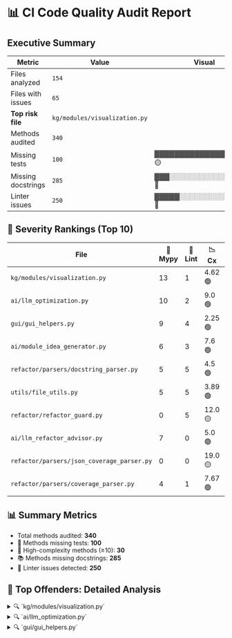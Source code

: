 # 📊 CI Code Quality Audit Report

## Executive Summary

| Metric                     | Value    | Visual |
|----------------------------|----------|--------|
| Files analyzed             | `154`    |     |
| Files with issues          | `65`     |     |
| **Top risk file**          | `kg/modules/visualization.py` |     |
| Methods audited            | `340`    |     |
| Missing tests              | `100`    | ▓▓▓▓▓▓▓▓▓▓▓▓▓▓░░░░░░ 🟡 |
| Missing docstrings         | `285`    | ▓▓▓░░░░░░░░░░░░░░░░░ 🔴 |
| Linter issues              | `250`    | ▓▓▓▓▓░░░░░░░░░░░░░░░ 🔴 |



## 🧨 Severity Rankings (Top 10)

| File | 🔣 Mypy | 🧼 Lint | 📉 Cx | 📊 Cov | 📈 Score | 🎯 Priority |
|------|--------|--------|------|--------|----------|-------------|
| `kg/modules/visualization.py` | 13 | 1 | 4.62 🟢 | 50.8% ▓▓▓▓▓▓▓▓▓▓░░░░░░░░░░ | 33.11 | 🔥 High |
| `ai/llm_optimization.py` | 10 | 2 | 9.0 🟢 | 100.0% ▓▓▓▓▓▓▓▓▓▓▓▓▓▓▓▓▓▓▓▓ | 32.0 | 🔥 High |
| `gui/gui_helpers.py` | 9 | 4 | 2.25 🟢 | 27.0% ▓▓▓▓▓░░░░░░░░░░░░░░░ | 27.71 | ⚠️ Medium |
| `ai/module_idea_generator.py` | 6 | 3 | 7.6 🟢 | 0.0% ░░░░░░░░░░░░░░░░░░░░ | 26.1 | ⚠️ Medium |
| `refactor/parsers/docstring_parser.py` | 5 | 5 | 4.5 🟢 | 57.0% ▓▓▓▓▓▓▓▓▓▓▓░░░░░░░░░ | 22.86 | ⚠️ Medium |
| `utils/file_utils.py` | 5 | 5 | 3.89 🟢 | 93.0% ▓▓▓▓▓▓▓▓▓▓▓▓▓▓▓▓▓▓░░ | 21.53 | ⚠️ Medium |
| `refactor/refactor_guard.py` | 0 | 5 | 12.0 🟡 | 79.7% ▓▓▓▓▓▓▓▓▓▓▓▓▓▓▓░░░░░ | 19.91 | ⚠️ Medium |
| `ai/llm_refactor_advisor.py` | 7 | 0 | 5.0 🟢 | 91.7% ▓▓▓▓▓▓▓▓▓▓▓▓▓▓▓▓▓▓░░ | 19.17 | ⚠️ Medium |
| `refactor/parsers/json_coverage_parser.py` | 0 | 0 | 19.0 🟡 | 93.1% ▓▓▓▓▓▓▓▓▓▓▓▓▓▓▓▓▓▓░░ | 19.14 | ⚠️ Medium |
| `refactor/parsers/coverage_parser.py` | 4 | 1 | 7.67 🟢 | 29.3% ▓▓▓▓▓░░░░░░░░░░░░░░░ | 18.58 | ⚠️ Medium |


## 📊 Summary Metrics

- Total methods audited: **340**
- 🚫 Methods missing tests: **100**
- 🔺 High-complexity methods (≥10): **30**
- 📚 Methods missing docstrings: **285**
- 🧼 Linter issues detected: **250**




## 🔎 Top Offenders: Detailed Analysis

<details>
<summary>🔍 `kg/modules/visualization.py`</summary>


**❗ MyPy Errors:**
- scripts/kg/modules/visualization.py:17: error: Function is missing a return type annotation  [no-untyped-def]
- scripts/kg/modules/visualization.py:35: error: "Figure" has no attribute "graph"  [attr-defined]
- scripts/kg/modules/visualization.py:38: error: Need type annotation for "layers"  [var-annotated]
- scripts/kg/modules/visualization.py:42: error: Need type annotation for "modules" (hint: "modules: dict[<type>, <type>] = ...")  [var-annotated]
- scripts/kg/modules/visualization.py:94: error: Missing type parameters for generic type "list"  [type-arg]
- scripts/kg/modules/visualization.py:94: error: Missing type parameters for generic type "tuple"  [type-arg]
- scripts/kg/modules/visualization.py:119: error: Missing type parameters for generic type "tuple"  [type-arg]
- scripts/kg/modules/visualization.py:128: error: "Figure" has no attribute "graph"  [attr-defined]
- scripts/kg/modules/visualization.py:141: error: Name "plt.Axes" is not defined  [name-defined]
- scripts/kg/modules/visualization.py:142: error: Missing type parameters for generic type "list"  [type-arg]
- scripts/kg/modules/visualization.py:143: error: Missing type parameters for generic type "tuple"  [type-arg]
- scripts/kg/modules/visualization.py:155: error: "Figure" has no attribute "graph"  [attr-defined]
- scripts/kg/modules/visualization.py:202: error: Missing type parameters for generic type "list"  [type-arg]

**🧼 Pydocstyle Issues:**
- `_handle_remaining_nodes`: D205 — 1 blank line required between summary line and description (found 0)

**📉 Complexity & Coverage Issues:**
- `GraphVisualizer.visualize_graph`: Complexity = 10, Coverage = 0.0%
- `GraphVisualizer._handle_remaining_nodes`: Complexity = 6, Coverage = 21.1%
- `GraphVisualizer._draw_module_rectangles`: Complexity = 8, Coverage = 0.0%
- `GraphVisualizer._get_node_colors`: Complexity = 3, Coverage = 0.0%

**📚 Function Descriptions:**
- `__init__`: Initialize the visualizer.
  - Args: None
  - Returns: None
- `visualize_graph`: Visualize the graph with complexity scores.
  - Args: graph: The graph to visualize.
complexity_scores: A dictionary of complexity scores for nodes.
title: The title of the visualization.
  - Returns: None
- `_position_nodes_in_layers`: Position nodes in horizontal layers by type.
  - Args: layers: Dictionary of node types and their nodes.
  - Returns: Dictionary of node positions.
- `_handle_remaining_nodes`: Add positions for any nodes that weren't positioned in the initial layout.
This modifies the pos dictionary in-place.
  - Args: pos: Dictionary of node positions to update.
  - Returns: None
- `_draw_module_rectangles`: Draw colored rectangles around modules based on complexity.
  - Args: ax: Matplotlib axes to draw on.
modules: Dictionary of module nodes.
pos: Dictionary of node positions.
complexity_scores: Dictionary of complexity scores.
  - Returns: None
- `_get_node_colors`: Get node colors based on node type and module complexity.
  - Args: graph: The knowledge graph.
complexity_scores: Dictionary of complexity scores.
  - Returns: List of colors for each node.
- `_get_complexity_color`: Get the color representation based on the complexity score.
  - Args: score: The complexity score.
  - Returns: The color corresponding to the complexity score.
- `_shorten_label`: Shorten a label for display purposes.
  - Args: name: The label to shorten.
  - Returns: The shortened label.

</details>

<details>
<summary>🔍 `ai/llm_optimization.py`</summary>


**❗ MyPy Errors:**
- scripts/ai/llm_optimization.py:13: error: Missing type parameters for generic type "dict"  [type-arg]
- scripts/ai/llm_optimization.py:52: error: Missing type parameters for generic type "dict"  [type-arg]
- scripts/ai/llm_optimization.py:52: error: Missing type parameters for generic type "list"  [type-arg]
- scripts/ai/llm_optimization.py:63: error: Need type annotation for "issues" (hint: "issues: list[<type>] = ...")  [var-annotated]
- scripts/ai/llm_optimization.py:91: error: Missing type parameters for generic type "list"  [type-arg]
- scripts/ai/llm_optimization.py:91: error: Missing type parameters for generic type "dict"  [type-arg]
- scripts/ai/llm_optimization.py:138: error: "dict[Any, Any]" has no attribute "persona"  [attr-defined]
- scripts/ai/llm_optimization.py:144: error: Missing type parameters for generic type "list"  [type-arg]
- scripts/ai/llm_optimization.py:144: error: Missing type parameters for generic type "dict"  [type-arg]
- scripts/ai/llm_optimization.py:213: error: Missing type parameters for generic type "dict"  [type-arg]

**🧼 Pydocstyle Issues:**
- `summarize_file_data_for_llm`: D205 — 1 blank line required between summary line and description (found 0)
- `compute_severity`: D205 — 1 blank line required between summary line and description (found 0)

**📉 Complexity & Coverage Issues:**
- `summarize_file_data_for_llm`: Complexity = 7, Coverage = 100.0%
- `extract_top_issues`: Complexity = 12, Coverage = 100.0%
- `build_refactor_prompt`: Complexity = 12, Coverage = 100.0%
- `build_strategic_recommendations_prompt`: Complexity = 7, Coverage = 100.0%
- `compute_severity`: Complexity = 7, Coverage = 100.0%

**📚 Function Descriptions:**
- `summarize_file_data_for_llm`: Condense file data to essential information for LLM processing.
This helps reduce token usage when sending many files.
  - Args: file_data (dict): The data of the file containing coverage and linting information.
file_path (str): The path of the file being summarized.
  - Returns: dict: A summary of the file data including complexity, coverage, and issues.
- `extract_top_issues`: Extract the most important issues from a file.
  - Args: file_data (dict): The data of the file containing issues.
max_issues (int): Maximum number of issues to extract.
  - Returns: list: A list of the most important issues.
- `build_refactor_prompt`: Build a prompt for refactoring suggestions, optimized for handling many files.
  - Args: offenders: List of (file_path, score, errors, lint_issues, complexity, coverage) tuples
config: Configuration object
verbose: Whether to include detailed info about each file
limit: Maximum number of files to include
  - Returns: str: A prompt for refactoring suggestions
- `build_strategic_recommendations_prompt`: Build a prompt for strategic recommendations that can handle many files.
  - Args: severity_data: List of severity data for each file
summary_metrics: Dictionary of summary metrics
limit: Maximum number of files to include
  - Returns: str: A prompt for strategic recommendations
- `compute_severity`: Compute severity metrics for a file based on its linting errors, mypy errors,
code complexity, and test coverage.
  - Args: file_path: Path to the file being analyzed
content: Dictionary containing analysis data for the file
  - Returns: dict: A dictionary with severity metrics

</details>

<details>
<summary>🔍 `gui/gui_helpers.py`</summary>


**❗ MyPy Errors:**
- scripts/gui/gui_helpers.py:88: error: Call to untyped function "get" in typed context  [no-untyped-call]
- scripts/gui/gui_helpers.py:118: error: Missing type parameters for generic type "list"  [type-arg]
- scripts/gui/gui_helpers.py:151: error: Missing type parameters for generic type "tuple"  [type-arg]
- scripts/gui/gui_helpers.py:185: error: Missing type parameters for generic type "list"  [type-arg]
- scripts/gui/gui_helpers.py:201: error: Argument 2 to "OptionMenu" has incompatible type "Variable"; expected "StringVar"  [arg-type]
- scripts/gui/gui_helpers.py:209: error: Function "builtins.callable" is not valid as a type  [valid-type]
- scripts/gui/gui_helpers.py:267: error: Missing type parameters for generic type "list"  [type-arg]
- scripts/gui/gui_helpers.py:297: error: Missing type parameters for generic type "list"  [type-arg]
- scripts/gui/gui_helpers.py:340: error: Missing type parameters for generic type "dict"  [type-arg]

**🧼 Pydocstyle Issues:**
- `validate_log_input`: D205 — 1 blank line required between summary line and description (found 0)
- `get_current_timestamp`: D200 — One-line docstring should fit on one line with quotes (found 3)
- `display_message`: D200 — One-line docstring should fit on one line with quotes (found 3)
- `display_error`: D200 — One-line docstring should fit on one line with quotes (found 3)

**📉 Complexity & Coverage Issues:**
- `clear_text_input`: Complexity = 1, Coverage = 0.0%
- `update_status_label`: Complexity = 1, Coverage = 0.0%
- `create_status_label`: Complexity = 1, Coverage = 0.0%
- `create_log_frame`: Complexity = 1, Coverage = 0.0%
- `log_message`: Complexity = 1, Coverage = 0.0%
- `create_dropdown_menu`: Complexity = 1, Coverage = 0.0%
- `create_button`: Complexity = 1, Coverage = 0.0%
- `show_messagebox`: Complexity = 4, Coverage = 0.0%
- `create_text_entry`: Complexity = 1, Coverage = 0.0%
- `format_summary_results`: Complexity = 7, Coverage = 0.0%
- `format_raw_results`: Complexity = 6, Coverage = 0.0%
- `display_message`: Complexity = 1, Coverage = 0.0%
- `display_error`: Complexity = 1, Coverage = 0.0%
- `format_coverage_data`: Complexity = 4, Coverage = 0.0%

**📚 Function Descriptions:**
- `validate_log_input`: Returns False if the input is empty, None, or just whitespace.
Logs a warning if invalid.
  - Args: None
  - Returns: None
- `get_current_date`: Returns the current date as a string in 'YYYY-MM-DD' format.
:return: Current date as a string.
:rtype: str
  - Args: None
  - Returns: None
- `get_current_timestamp`: Returns the current date and time as a formatted string (YYYY-MM-DD HH:MM:SS).
  - Args: None
  - Returns: None
- `clear_text_input`: Clears all text from the given Tkinter text entry widget.
  - Args: entry_widget: The Tkinter text widget to be cleared.
  - Returns: None
- `update_status_label`: Update the text and foreground color of a Tkinter label widget.
  - Args: label (tk.Label): The label widget to update.
message (str): The text to display on the label.
color (str, optional): The text color. Defaults to "blue".
  - Returns: None
- `get_selected_option`: Returns the currently selected option from a Tkinter menu variable, or a default value if none is selected.
  - Args: menu_var: A Tkinter variable associated with a menu widget.
default (str, optional): The value to return if no option is selected. Defaults to "General".
  - Returns: str: The selected option or the default value.
- `append_log_entry`: Appends a log entry with a timestamp and content to the specified log file, organizing entries by date, category, and subcategory.
  - Args: log_file (str): Path to the JSON log file.
date (str): Date key for the log entry (YYYY-MM-DD).
category (str): Category under which to store the entry.
subcategory (str): Subcategory under the category.
entry_text (str): The content of the log entry.
  - Returns: None
- `get_category_options`: Retrieves a list of category names from a JSON file at the given path.
  - Args: categories_json_path (str): Path to the JSON file containing categories.
  - Returns: list: List of category names, or an empty list if reading fails.
- `create_status_label`: Create and pack a status label widget in the given root window.
  - Args: root: The parent Tkinter widget.
status_var: A Tkinter StringVar to display as the label's text.
  - Returns: The created Label widget.
- `create_log_frame`: Creates and returns a disabled scrolled text widget within a frame for logging purposes in a Tkinter GUI.
  - Args: root: The parent Tkinter widget.
  - Returns: tuple: (log_text, log_frame) where log_text is the ScrolledText widget and log_frame is the containing Frame.
- `log_message`: Appends a timestamped message to the provided Tkinter text widget for logging purposes.
  - Args: log_text_widget (tkinter.Text): The text widget where the log message will be displayed.
message (str): The message to log.
  - Returns: None
- `create_dropdown_menu`: Creates a labeled dropdown menu (OptionMenu) in the given Tkinter frame.
  - Args: frame: The parent Tkinter frame to place the dropdown menu in.
label_text: The text to display as the label next to the dropdown.
variable: A Tkinter variable to store the selected option.
options: A list of options to display in the dropdown menu.
  - Returns: The created Tkinter OptionMenu widget.
- `create_button`: Creates and returns a Tkinter Button widget with customizable text, command, size, and colors.
  - Args: frame: The parent widget where the button will be placed.
text (str): The label displayed on the button.
command (callable): The function to be called when the button is clicked.
width (int, optional): The width of the button. Defaults to 15.
height (int, optional): The height of the button. Defaults to 2.
bg (str, optional): The background color of the button. Defaults to "#4CAF50".
fg (str, optional): The text color of the button. Defaults to "white".
  - Returns: tk.Button: The configured Button widget.
- `show_messagebox`: Displays a message box with the specified icon, title, and message using tkinter.
  - Args: icon (str): Type of message box to display ('info', 'warning', or 'error').
title (str): The title of the message box window.
message (str): The message to display in the message box.
  - Returns: None
- `create_text_entry`: Creates a text entry widget for user input.
  - Args: root (tk.Tk or tk.Frame): The parent widget.
height (int): Number of lines tall.
width (int): Number of characters wide.
  - Returns: tk.Text: A configured Text widget.
- `format_summary_results`: Formats a list of result items into a readable summary string.
Each result can be a dict with 'score' and 'text' keys, a tuple/list with score and text,
or any other type, which will be converted to string with a default score of 0.0.
Handles exceptions gracefully and includes error information in the output.
  - Args: results (list): List of result items to format.
  - Returns: str: Formatted summary string with scores and texts.
- `format_raw_results`: Formats a list of raw result items into a readable string.
Each result is processed based on its type (dict, list/tuple, or other),
and formatted with a '[RAW LOG MATCH]' prefix. Handles exceptions by
including error details in the output.
  - Args: results (list): List of raw result items to format.
  - Returns: str: Formatted string representation of all results.
- `display_message`: Displays an informational message box.
  - Args: None
  - Returns: None
- `display_error`: Displays an error message box.
  - Args: None
  - Returns: None
- `format_coverage_data`: Formats the structured coverage data into a readable string grouped by main category.
  - Args: data (list[dict]): List of coverage data entries.
  - Returns: str: A nicely formatted string for displaying coverage stats.

</details>
